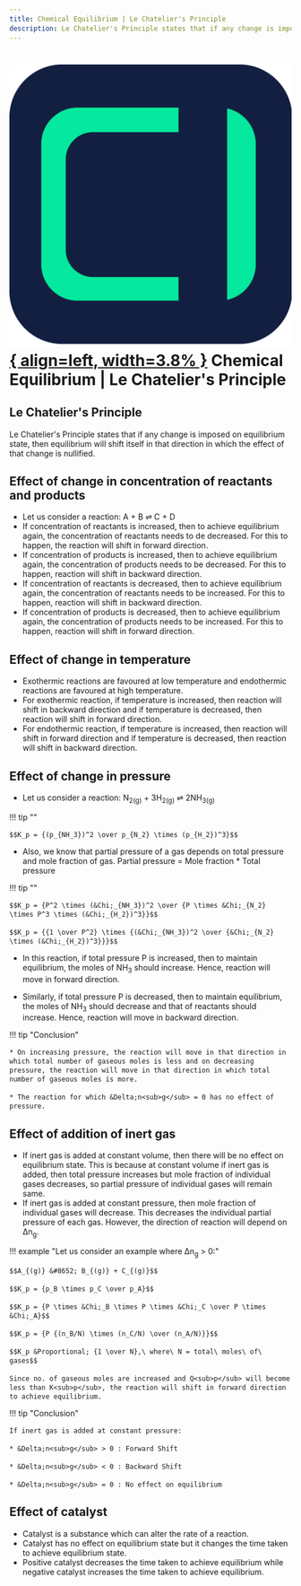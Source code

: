 ```yaml
---
title: Chemical Equilibrium | Le Chatelier's Principle
description: Le Chatelier's Principle states that if any change is imposed on equilibrium state, then equilibrium will shift itself in that direction in which the effect of that change is nullified.
---
```


# [![ChemistryEdu Logo](../../images/favicon.svg){ align=left, width=3.8% }](../../index.md)  Chemical Equilibrium | Le Chatelier's Principle

## Le Chatelier's Principle

Le Chatelier's Principle states that if any change is imposed on equilibrium state, then equilibrium will shift itself in that direction in which the effect of that change is nullified.

## Effect of change in concentration of reactants and products

* Let us consider a reaction: A + B &#8652; C + D
* If concentration of reactants is increased, then to achieve equilibrium again, the concentration of reactants needs to de decreased. For this to happen, the reaction will shift in forward direction.
* If concentration of products is increased, then to achieve equilibrium again, the concentration of products needs to be decreased. For this to happen, reaction will shift in backward direction.
* If concentration of reactants is decreased, then to achieve equilibrium again, the concentration of reactants needs to be increased. For this to happen, reaction will shift in backward direction.
* If concentration of products is decreased, then to achieve equilibrium again, the concentration of products needs to be increased. For this to happen, reaction will shift in forward direction.

## Effect of change in temperature

* Exothermic reactions are favoured at low temperature and endothermic reactions are favoured at high temperature.
* For exothermic reaction, if temperature is increased, then reaction will shift in backward direction and if temperature is decreased, then reaction will shift in forward direction.
* For endothermic reaction, if temperature is increased, then reaction will shift in forward direction and if temperature is decreased, then reaction will shift in backward direction.

## Effect of change in pressure

* Let us consider a reaction: N<sub>2(g)</sub> + 3H<sub>2(g)</sub> &#8652; 2NH<sub>3(g)</sub>

!!! tip ""

    $$K_p = {(p_{NH_3})^2 \over p_{N_2} \times (p_{H_2})^3}$$

* Also, we know that partial pressure of a gas depends on total pressure and mole fraction of gas. Partial pressure = Mole fraction * Total pressure

!!! tip ""

    $$K_p = {P^2 \times (&Chi;_{NH_3})^2 \over {P \times &Chi;_{N_2} \times P^3 \times (&Chi;_{H_2})^3}}$$

    $$K_p = {{1 \over P^2} \times {(&Chi;_{NH_3})^2 \over {&Chi;_{N_2} \times (&Chi;_{H_2})^3}}}$$

* In this reaction, if total pressure P is increased, then to maintain equilibrium, the moles of NH<sub>3</sub> should increase. Hence, reaction will move in forward direction.

* Similarly, if total pressure P is decreased, then to maintain equilibrium, the moles of NH<sub>3</sub> should decrease and that of reactants should increase. Hence, reaction will move in backward direction.

!!! tip "Conclusion"

    * On increasing pressure, the reaction will move in that direction in which total number of gaseous moles is less and on decreasing pressure, the reaction will move in that direction in which total number of gaseous moles is more.

    * The reaction for which &Delta;n<sub>g</sub> = 0 has no effect of pressure.

## Effect of addition of inert gas

* If inert gas is added at constant volume, then there will be no effect on equilibrium state. This is because at constant volume if inert gas is added, then total pressure increases but mole fraction of individual gases
decreases, so partial pressure of individual gases will remain same.
* If inert gas is added at constant pressure, then mole fraction of individual gases will decrease. This decreases the individual partial pressure of each gas. However, the direction of reaction will depend on
  &Delta;n<sub>g</sub>.

!!! example "Let us consider an example where &Delta;n<sub>g</sub> > 0:"

    $$A_{(g)} &#8652; B_{(g)} + C_{(g)}$$

    $$K_p = {p_B \times p_C \over p_A}$$

    $$K_p = {P \times &Chi;_B \times P \times &Chi;_C \over P \times &Chi;_A}$$

    $$K_p = {P {(n_B/N) \times (n_C/N) \over (n_A/N)}}$$

    $$K_p &Proportional; {1 \over N},\ where\ N = total\ moles\ of\ gases$$

    Since no. of gaseous moles are increased and Q<sub>p</sub> will become less than K<sub>p</sub>, the reaction will shift in forward direction to achieve equilibrium.

!!! tip "Conclusion"

    If inert gas is added at constant pressure:

    * &Delta;n<sub>g</sub> > 0 : Forward Shift

    * &Delta;n<sub>g</sub> < 0 : Backward Shift

    * &Delta;n<sub>g</sub> = 0 : No effect on equilibrium

## Effect of catalyst

* Catalyst is a substance which can alter the rate of a reaction.
* Catalyst has no effect on equilibrium state but it changes the time taken to achieve equilibrium state.
* Positive catalyst decreases the time taken to achieve equilibrium while negative catalyst increases the time taken to achieve equilibrium.
